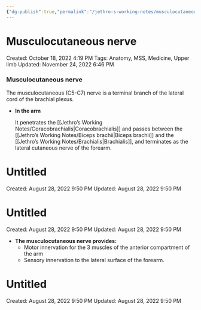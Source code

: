 ```yaml
---
{"dg-publish":true,"permalink":"/jethro-s-working-notes/musculocutaneous-nerve/","dgPassFrontmatter":true}
---
```



# Musculocutaneous nerve

Created: October 18, 2022 4:19 PM
Tags: Anatomy, MSS, Medicine, Upper limb
Updated: November 24, 2022 6:46 PM

### Musculocutaneous nerve

The musculocutaneous (C5-C7) nerve is a terminal branch of the lateral cord of the brachial plexus. 

- ********************In the arm********************
    
    It penetrates the [[Jethro’s Working Notes/Coracobrachialis\|Coracobrachialis]] and passes between the [[Jethro’s Working Notes/Biceps brachii\|Biceps brachii]] and the [[Jethro’s Working Notes/Brachialis\|Brachialis]], and terminates as the lateral cutaneous nerve of the forearm.
    
    
<div class="transclusion internal-embed is-loaded"><div class="markdown-embed">





# Untitled

Created: August 28, 2022 9:50 PM
Updated: August 28, 2022 9:50 PM

</div></div>

    
    
<div class="transclusion internal-embed is-loaded"><div class="markdown-embed">





# Untitled

Created: August 28, 2022 9:50 PM
Updated: August 28, 2022 9:50 PM

</div></div>

    
- **********************************************************************************************************The musculocutaneous nerve provides:**********************************************************************************************************
    - Motor innervation for the 3 muscles of the anterior compartment of the arm
    - Sensory innervation to the lateral surface of the forearm.
    
    
<div class="transclusion internal-embed is-loaded"><div class="markdown-embed">





# Untitled

Created: August 28, 2022 9:50 PM
Updated: August 28, 2022 9:50 PM

</div></div>
